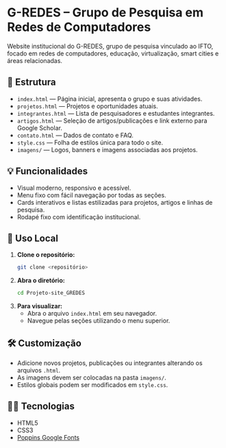 # G-REDES – Grupo de Pesquisa em Redes de Computadores

Website institucional do G-REDES, grupo de pesquisa vinculado ao IFTO, focado em redes de computadores, educação, virtualização, smart cities e áreas relacionadas.

## 📂 Estrutura

- `index.html` — Página inicial, apresenta o grupo e suas atividades.
- `projetos.html` — Projetos e oportunidades atuais.
- `integrantes.html` — Lista de pesquisadores e estudantes integrantes.
- `artigos.html` — Seleção de artigos/publicações e link externo para Google Scholar.
- `contato.html` — Dados de contato e FAQ.
- `style.css` — Folha de estilos única para todo o site.
- `imagens/` — Logos, banners e imagens associadas aos projetos.

## 💡 Funcionalidades

- Visual moderno, responsivo e acessível.
- Menu fixo com fácil navegação por todas as seções.
- Cards interativos e listas estilizadas para projetos, artigos e linhas de pesquisa.
- Rodapé fixo com identificação institucional.

## 🚀 Uso Local

1. **Clone o repositório:**
   ```bash
   git clone <repositório>
   ```
2. **Abra o diretório:**
   ```bash
   cd Projeto-site_GREDES
   ```
3. **Para visualizar:**
   - Abra o arquivo `index.html` em seu navegador.
   - Navegue pelas seções utilizando o menu superior.

## 🛠️ Customização

- Adicione novos projetos, publicações ou integrantes alterando os arquivos `.html`.
- As imagens devem ser colocadas na pasta `imagens/`.
- Estilos globais podem ser modificados em `style.css`.

## 👨‍💻 Tecnologias

- HTML5
- CSS3
- [Poppins Google Fonts](https://fonts.google.com/specimen/Poppins)
